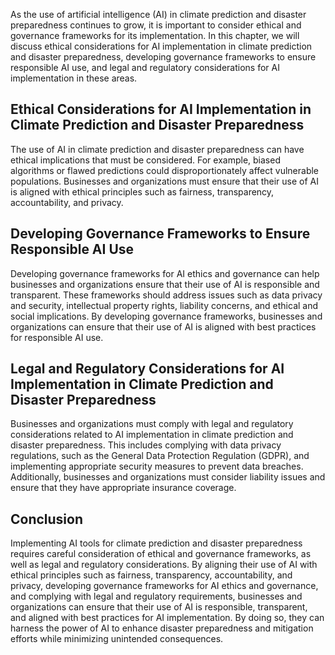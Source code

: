 
As the use of artificial intelligence (AI) in climate prediction and disaster preparedness continues to grow, it is important to consider ethical and governance frameworks for its implementation. In this chapter, we will discuss ethical considerations for AI implementation in climate prediction and disaster preparedness, developing governance frameworks to ensure responsible AI use, and legal and regulatory considerations for AI implementation in these areas.

Ethical Considerations for AI Implementation in Climate Prediction and Disaster Preparedness
--------------------------------------------------------------------------------------------

The use of AI in climate prediction and disaster preparedness can have ethical implications that must be considered. For example, biased algorithms or flawed predictions could disproportionately affect vulnerable populations. Businesses and organizations must ensure that their use of AI is aligned with ethical principles such as fairness, transparency, accountability, and privacy.

Developing Governance Frameworks to Ensure Responsible AI Use
-------------------------------------------------------------

Developing governance frameworks for AI ethics and governance can help businesses and organizations ensure that their use of AI is responsible and transparent. These frameworks should address issues such as data privacy and security, intellectual property rights, liability concerns, and ethical and social implications. By developing governance frameworks, businesses and organizations can ensure that their use of AI is aligned with best practices for responsible AI use.

Legal and Regulatory Considerations for AI Implementation in Climate Prediction and Disaster Preparedness
---------------------------------------------------------------------------------------------------------

Businesses and organizations must comply with legal and regulatory considerations related to AI implementation in climate prediction and disaster preparedness. This includes complying with data privacy regulations, such as the General Data Protection Regulation (GDPR), and implementing appropriate security measures to prevent data breaches. Additionally, businesses and organizations must consider liability issues and ensure that they have appropriate insurance coverage.

Conclusion
----------

Implementing AI tools for climate prediction and disaster preparedness requires careful consideration of ethical and governance frameworks, as well as legal and regulatory considerations. By aligning their use of AI with ethical principles such as fairness, transparency, accountability, and privacy, developing governance frameworks for AI ethics and governance, and complying with legal and regulatory requirements, businesses and organizations can ensure that their use of AI is responsible, transparent, and aligned with best practices for AI implementation. By doing so, they can harness the power of AI to enhance disaster preparedness and mitigation efforts while minimizing unintended consequences.
